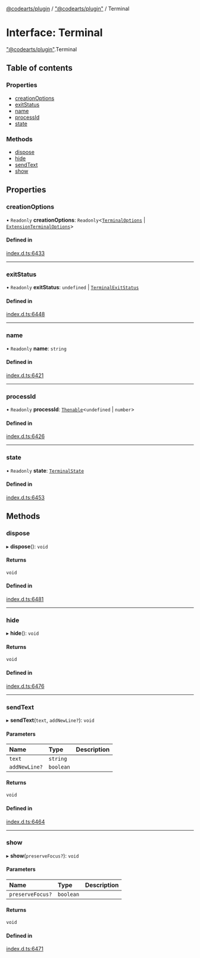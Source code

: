 [@codearts/plugin](../README.md) / ["@codearts/plugin"](../modules/_codearts_plugin_.md) / Terminal

# Interface: Terminal

["@codearts/plugin"](../modules/_codearts_plugin_.md).Terminal

## Table of contents

### Properties

- [creationOptions](codearts_plugin_.Terminal.md#creationoptions)
- [exitStatus](codearts_plugin_.Terminal.md#exitstatus)
- [name](codearts_plugin_.Terminal.md#name)
- [processId](codearts_plugin_.Terminal.md#processid)
- [state](codearts_plugin_.Terminal.md#state)

### Methods

- [dispose](codearts_plugin_.Terminal.md#dispose)
- [hide](codearts_plugin_.Terminal.md#hide)
- [sendText](codearts_plugin_.Terminal.md#sendtext)
- [show](codearts_plugin_.Terminal.md#show)

## Properties

### creationOptions

• `Readonly` **creationOptions**: `Readonly`<[`TerminalOptions`](codearts_plugin_.TerminalOptions.md) \| [`ExtensionTerminalOptions`](codearts_plugin_.ExtensionTerminalOptions.md)\>

#### Defined in

[index.d.ts:6433](https://github.com/huaweicloud/cloudide-plugin-api/blob/3b0eee8/index.d.ts#L6433)

___

### exitStatus

• `Readonly` **exitStatus**: `undefined` \| [`TerminalExitStatus`](codearts_plugin_.TerminalExitStatus.md)

#### Defined in

[index.d.ts:6448](https://github.com/huaweicloud/cloudide-plugin-api/blob/3b0eee8/index.d.ts#L6448)

___

### name

• `Readonly` **name**: `string`

#### Defined in

[index.d.ts:6421](https://github.com/huaweicloud/cloudide-plugin-api/blob/3b0eee8/index.d.ts#L6421)

___

### processId

• `Readonly` **processId**: [`Thenable`](Thenable.md)<`undefined` \| `number`\>

#### Defined in

[index.d.ts:6426](https://github.com/huaweicloud/cloudide-plugin-api/blob/3b0eee8/index.d.ts#L6426)

___

### state

• `Readonly` **state**: [`TerminalState`](codearts_plugin_.TerminalState.md)

#### Defined in

[index.d.ts:6453](https://github.com/huaweicloud/cloudide-plugin-api/blob/3b0eee8/index.d.ts#L6453)

## Methods

### dispose

▸ **dispose**(): `void`

#### Returns

`void`

#### Defined in

[index.d.ts:6481](https://github.com/huaweicloud/cloudide-plugin-api/blob/3b0eee8/index.d.ts#L6481)

___

### hide

▸ **hide**(): `void`

#### Returns

`void`

#### Defined in

[index.d.ts:6476](https://github.com/huaweicloud/cloudide-plugin-api/blob/3b0eee8/index.d.ts#L6476)

___

### sendText

▸ **sendText**(`text`, `addNewLine?`): `void`

#### Parameters

| Name | Type | Description |
| :------ | :------ | :------ |
| `text` | `string` |  |
| `addNewLine?` | `boolean` |  |

#### Returns

`void`

#### Defined in

[index.d.ts:6464](https://github.com/huaweicloud/cloudide-plugin-api/blob/3b0eee8/index.d.ts#L6464)

___

### show

▸ **show**(`preserveFocus?`): `void`

#### Parameters

| Name | Type | Description |
| :------ | :------ | :------ |
| `preserveFocus?` | `boolean` |  |

#### Returns

`void`

#### Defined in

[index.d.ts:6471](https://github.com/huaweicloud/cloudide-plugin-api/blob/3b0eee8/index.d.ts#L6471)
